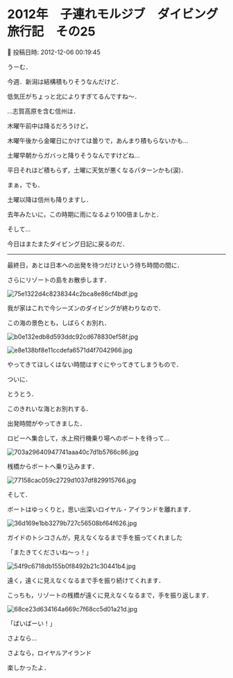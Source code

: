 # 2012年　子連れモルジブ　ダイビング旅行記　その25

📅 投稿日時: 2012-12-06 00:19:45

うーむ．


今週．新潟は結構積もりそうなんだけど．


低気圧がちょっと北によりすぎてるんですね～．





…志賀高原を含む信州は．


木曜午前中は降るだろうけど，


木曜午後から金曜日にかけては曇りで，あんまり積もらないかも…


土曜早朝からガバっと降りそうなんですけどね…





平日それほど積もらず，土曜に天気が悪くなるパターンかも(涙)．


まぁ，でも．


土曜以降は信州も降りますし．


去年みたいに，この時期に雨になるより100倍ましかと．





そして…


今日はまたまたダイビング日記に戻るのだ．


------





最終日，あとは日本への出発を待つだけという待ち時間の間に．





さらにリゾートの島をお散歩します．




![75e1322d4c8238344c2bca8e86cf4bdf.jpg](images/75e1322d4c8238344c2bca8e86cf4bdf.jpg)







我が家はこれで今シーズンのダイビングが終わりなので．


この海の景色とも，しばらくお別れ．




![b0e132edb8d593ddc92cd678830ef58f.jpg](images/b0e132edb8d593ddc92cd678830ef58f.jpg)









![e8e138bf8e11ccdefa6571d4f7042966.jpg](images/e8e138bf8e11ccdefa6571d4f7042966.jpg)







やってきてほしくはない時間はすぐにやってきてしまうもので．


ついに．


とうとう．


このきれいな海とお別れする．


出発時間がやってきました．





ロビーへ集合して，水上飛行機乗り場へのボートを待って…




![703a29640947741aaa40c7d1b5766c86.jpg](images/703a29640947741aaa40c7d1b5766c86.jpg)




桟橋からボートへ乗り込みます．




![77158cac059c2729d1037df829915766.jpg](images/77158cac059c2729d1037df829915766.jpg)







そして．


ボートはゆっくりと，思い出深いロイヤル・アイランドを離れます．




![36d169e1bb3279b727c56508bf64f626.jpg](images/36d169e1bb3279b727c56508bf64f626.jpg)




ガイドのトシコさんが，見えなくなるまで手を振ってくれました


「またきてくださいね～っ！」




![54f9c6718db155b0f8492b21c30441b4.jpg](images/54f9c6718db155b0f8492b21c30441b4.jpg)




遠く，遠くに見えなくなるまで手を振り続けてくれます．





こっちも，リゾートの桟橋が遠くに見えなくなるまで，手を振り返します．




![68ce23d634164a669c7f68cc5d01a21d.jpg](images/68ce23d634164a669c7f68cc5d01a21d.jpg)




「ばいばーい！」





さよなら…


さよなら，ロイヤルアイランド


楽しかったよ．
